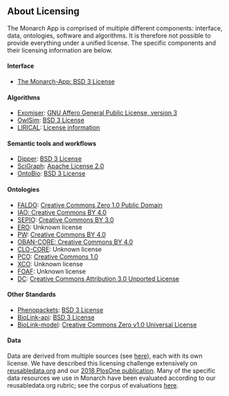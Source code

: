 <div class="container-fluid monarch-view monarch-licensing">
    <h2 class="page-title">About Licensing</h2>
    <p>The Monarch App is comprised of multiple different components: interface, data, ontologies, software and algorithms. 
    It is therefore not possible to provide everything under a unified license. The specific components and their licensing information are below.</p>
    <h4>Interface</h4>
    <ul>
    <li><a href="https://github.com/monarch-initiative/monarch-app/">The Monarch-App: </a>
    <a href="https://github.com/monarch-initiative/monarch-app/blob/master/LICENSE.txt">BSD 3 License</a></li>
    </ul>
    <h4>Algorithms</h4>
    <ul>
    <li><a href="https://monarch-exomiser-web-dev.monarchinitiative.org/exomiser/">Exomiser</a>: 
    <a href="http://opensource.org/licenses/AGPL-3.0"> GNU Affero General Public License, version 3</a></li>
    <li><a href="https://github.com/owlcollab/owltools/">OwlSim</a>: 
    <a href="https://github.com/owlcollab/owltools/blob/master/LICENSE.txt">BSD 3 License</a></li>
    <li><a href="https://github.com/TheJacksonLaboratory/LIRICAL">LIRICAL</a>: 
    <a href="https://github.com/TheJacksonLaboratory/LIRICAL/blob/master/LICENSE">License information</a></li>
    </ul>
    <h4>Semantic tools and workflows</h4>
    <ul>
    <li><a href="https://github.com/monarch-initiative/dipper">Dipper</a>: 
    <a href="https://github.com/monarch-initiative/dipper/blob/master/LICENSE.txt">BSD 3 License</a></li>
    <li><a href="https://github.com/SciGraph/SciGraph/">SciGraph</a>: 
    <a href="https://github.com/SciGraph/SciGraph/blob/master/LICENSE">Apache License 2.0</a>
    </li>
    <li><a href="https://github.com/biolink/ontobio">OntoBio</a>: 
    <a href="https://github.com/biolink/ontobio/blob/master/LICENSE">BSD 3 License</a>
    </li>
    </ul>    
    <h4>Ontologies</h4>
    <!-- via https://github.com/monarch-initiative/scigraph-docker/blob/master/conf/data/monarchLoadConfiguration.yaml.tmpl#L70 -->
    <ul>
    <li><a href="https://github.com/OBF/FALDO">FALDO</a>: 
    <a href="https://github.com/OBF/FALDO#license">Creative Commons Zero 1.0 Public Domain</a>
    </li>
    <li><a href="http://www.ontobee.org/ontology/IAO">IAO: </a>
        <a href="http://www.ontobee.org/ontology/IAO">Creative Commons BY 4.0</a></li>
    <li><a href="https://github.com/monarch-initiative/SEPIO-ontology">SEPIO</a>:
        <a href="https://github.com/monarch-initiative/SEPIO-ontology#license">Creative Commons BY 3.0</a></li>
    <li><a href="http://www.ontobee.org/ontology/ERO">ERO</a>: Unknown license</li>
    <li><a href="http://www.obofoundry.org/ontology/pw.html">PW</a>: 
        <a href="http://www.obofoundry.org/ontology/pw.html">Creative Commons BY 4.0</a></li>
    <li><a href="https://github.com/EBISPOT/OBAN/blob/master/README.md">OBAN-CORE: </a>
        <a href="http://www.obofoundry.org/ontology/pw.html">Creative Commons BY 4.0</a></li>
    <li><a href="https://github.com/CLO-ontology/CLO/">CLO-CORE</a>: Unknown license</li>
    <li><a href="http://obofoundry.org/ontology/pco.html">PCO</a>:
        <a href="http://obofoundry.org/ontology/pco.html">Creative Commons 1.0</a></li>
    <li><a href="https://www.ebi.ac.uk/ols/ontologies/xco">XCO</a>: Unknown license</li>
    <li><a href="http://www.foaf-project.org/">FOAF</a>: Unknown license</li>
    <li><a href="https://bioportal.bioontology.org/ontologies/DC">DC</a>:
        <a href="https://dublincore.org/">Creative Commons Attribution 3.0 Unported License</a></li>
    </ul>
    <h4>Other Standards</h4>
    <ul>
    <li><a href="https://github.com/phenopackets/phenopacket-schema">Phenopackets</a>: 
    <a href="https://github.com/phenopackets/phenopacket-schema/blob/master/LICENSE">BSD 3 License</a>
    </li>
    <li><a href="https://github.com/biolink/biolink-api">BioLink-api</a>:
        <a href="https://github.com/biolink/biolink-api/blob/master/LICENSE">BSD 3 License</a></li>
    <li><a href="https://github.com/biolink/biolink-model">BioLink-model</a>:
        <a href="https://github.com/biolink/biolink-model/blob/master/LICENSE">Creative Commons Zero v1.0 Universal License</a></li>
    </ul>
    <h4>Data</h4>
    <p>Data are derived from multiple sources (see <a href="/about/data-sources">here</a>), each with its own license. We
    have described this licensing challenge extensively on <a href="reusabledata.org">reusabledata.org</a> and our
    <a href="https://doi.org/10.1371/journal.pone.0213090">2018 PlosOne publication</a>. Many of the specific data
    resources we use in Monarch have been evaluated according to our reusabledata.org rubric; see the corpus of
    evaluations <a href="http://reusabledata.org/#our-sources-data">here</a>.</p>
</div>

<script>
</script>

<style lang="scss">
</style>
